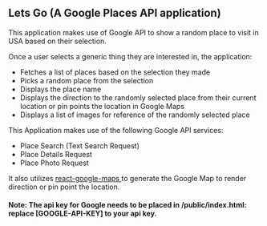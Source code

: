 ## Lets Go (A Google Places API application)

This application makes use of Google API to show a random place to visit in USA based on their selection.

Once a user selects a generic thing they are interested in, the application:
- Fetches a list of places based on the selection they made
- Picks a random place from the selection
- Displays the place name
- Displays the direction to the randomly selected place from their current location or pin points the location in Google Maps
- Displays a list of images for reference of the randomly selected place

This Application makes use of the following Google API services:
- Place Search (Text Search Request)
- Place Details Request
- Place Photo Request

It also utilizes <a href="https://github.com/tomchentw/react-google-maps" target="_blank" > react-google-maps </a> to generate the Google Map to render direction or pin point the location.

#### Note: The api key for Google needs to be placed in /public/index.html: replace [GOOGLE-API-KEY] to your api key.